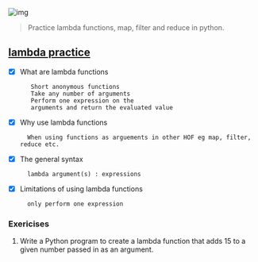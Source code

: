 ![img](https://assets.imaginablefutures.com/media/images/ALX_Logo.max-200x150.png)
>Practice lambda functions, map, filter and reduce in python.

## [lambda practice ](https://www.google.com/search?q=lambda+functions+in+python)
- [X] What are lambda functions

         Short anonymous functions 
         Take any number of arguments
         Perform one expression on the 
         arguments and return the evaluated value

- [X] Why use lambda functions

        When using functions as arguements in other HOF eg map, filter, reduce etc. 

- [X] The general syntax 

        lambda argument(s) : expressions

- [X] Limitations of using lambda functions

        only perform one expression

### Exericises 
1. Write a Python program to create a lambda function that adds 15 to a given number passed in as an argument. 
